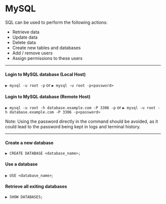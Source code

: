 # MySQL
SQL can be used to perform the following actions:

- Retrieve data
- Update data
- Delete data
- Create new tables and databases
- Add / remove users
- Assign permissions to these users

---

#### Login to MySQL database (Local Host)
`▶ mysql -u root -p` or `▶ mysql -u root -p<password>`

#### Login to MySQL database (Remote Host)
`▶ mysql -u root -h database.example.com -P 3306 -p` or `▶ mysql -u root -h database.example.com -P 3306 -p<password>`

Note: Using the password directly in the command should be avoided, as it could lead to the password being kept in logs and terminal history.

---

#### Create a new database
`▶ CREATE DATABASE <database_name>;`

#### Use a database
`▶ USE <database_name>`;

#### Retrieve all exiting databases
`▶ SHOW DATABASES;`

